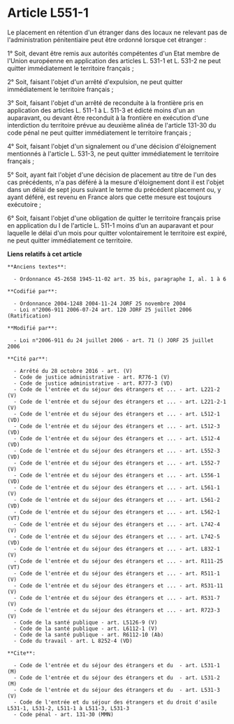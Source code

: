 # Article L551-1

Le placement en rétention d'un étranger dans des locaux ne relevant pas de l'administration pénitentiaire peut être ordonné
lorsque cet étranger :

1° Soit, devant être remis aux autorités compétentes d'un Etat membre de l'Union européenne en application des articles L.
531-1 et L. 531-2 ne peut quitter immédiatement le territoire français ;

2° Soit, faisant l'objet d'un arrêté d'expulsion, ne peut quitter immédiatement le territoire français ;

3° Soit, faisant l'objet d'un arrêté de reconduite à la frontière pris en application des articles L. 511-1 à L. 511-3 et
édicté moins d'un an auparavant, ou devant être reconduit à la frontière en exécution d'une interdiction du territoire prévue
au deuxième alinéa de l'article 131-30 du code pénal ne peut quitter immédiatement le territoire français ;

4° Soit, faisant l'objet d'un signalement ou d'une décision d'éloignement mentionnés à l'article L. 531-3, ne peut quitter
immédiatement le territoire français ;

5° Soit, ayant fait l'objet d'une décision de placement au titre de l'un des cas précédents, n'a pas déféré à la mesure
d'éloignement dont il est l'objet dans un délai de sept jours suivant le terme du précédent placement ou, y ayant déféré, est
revenu en France alors que cette mesure est toujours exécutoire ;

6° Soit, faisant l'objet d'une obligation de quitter le territoire français prise en application du I de l'article L. 511-1
moins d'un an auparavant et pour laquelle le délai d'un mois pour quitter volontairement le territoire est expiré, ne peut
quitter immédiatement ce territoire.

**Liens relatifs à cet article**

	**Anciens textes**:

	  - Ordonnance 45-2658 1945-11-02 art. 35 bis, paragraphe I, al. 1 à 6

	**Codifié par**:

	  - Ordonnance 2004-1248 2004-11-24 JORF 25 novembre 2004
	  - Loi n°2006-911 2006-07-24 art. 120 JORF 25 juillet 2006 (Ratification)

	**Modifié par**:

	  - Loi n°2006-911 du 24 juillet 2006 - art. 71 () JORF 25 juillet 2006

	**Cité par**:

	  - Arrêté du 28 octobre 2016 - art. (V)
	  - Code de justice administrative - art. R776-1 (V)
	  - Code de justice administrative - art. R777-3 (VD)
	  - Code de l'entrée et du séjour des étrangers et ... - art. L221-2 (V)
	  - Code de l'entrée et du séjour des étrangers et ... - art. L221-2-1 (V)
	  - Code de l'entrée et du séjour des étrangers et ... - art. L512-1 (VD)
	  - Code de l'entrée et du séjour des étrangers et ... - art. L512-3 (VD)
	  - Code de l'entrée et du séjour des étrangers et ... - art. L512-4 (VD)
	  - Code de l'entrée et du séjour des étrangers et ... - art. L552-3 (VD)
	  - Code de l'entrée et du séjour des étrangers et ... - art. L552-7 (V)
	  - Code de l'entrée et du séjour des étrangers et ... - art. L556-1 (VD)
	  - Code de l'entrée et du séjour des étrangers et ... - art. L561-1 (V)
	  - Code de l'entrée et du séjour des étrangers et ... - art. L561-2 (VD)
	  - Code de l'entrée et du séjour des étrangers et ... - art. L562-1 (VT)
	  - Code de l'entrée et du séjour des étrangers et ... - art. L742-4 (V)
	  - Code de l'entrée et du séjour des étrangers et ... - art. L742-5 (VD)
	  - Code de l'entrée et du séjour des étrangers et ... - art. L832-1 (V)
	  - Code de l'entrée et du séjour des étrangers et ... - art. R111-25 (VT)
	  - Code de l'entrée et du séjour des étrangers et ... - art. R511-1 (V)
	  - Code de l'entrée et du séjour des étrangers et ... - art. R531-11 (V)
	  - Code de l'entrée et du séjour des étrangers et ... - art. R531-7 (V)
	  - Code de l'entrée et du séjour des étrangers et ... - art. R723-3 (V)
	  - Code de la santé publique - art. L5126-9 (V)
	  - Code de la santé publique - art. L6112-1 (V)
	  - Code de la santé publique - art. R6112-10 (Ab)
	  - Code du travail - art. L 8252-4 (VD)

	**Cite**:

	  - Code de l'entrée et du séjour des étrangers et du  - art. L531-1 (M)
	  - Code de l'entrée et du séjour des étrangers et du  - art. L531-2 (M)
	  - Code de l'entrée et du séjour des étrangers et du  - art. L531-3 (V)
	  - Code de l'entrée et du séjour des étrangers et du droit d'asile L531-1, L531-2, L511-1 à L511-3, L531-3
	  - Code pénal - art. 131-30 (MMN)
